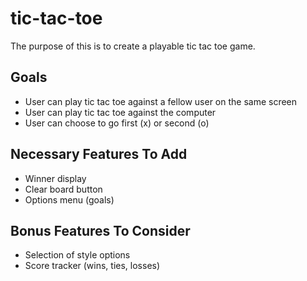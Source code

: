 # tic-tac-toe

The purpose of this is to create a playable tic tac toe game.

## Goals

- User can play tic tac toe against a fellow user on the same screen
- User can play tic tac toe against the computer
- User can choose to go first (x) or second (o)

## Necessary Features To Add

- Winner display
- Clear board button
- Options menu (goals)

## Bonus Features To Consider

- Selection of style options
- Score tracker (wins, ties, losses)
